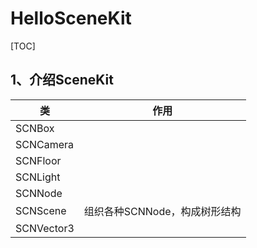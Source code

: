 # HelloSceneKit

[TOC]

## 1、介绍SceneKit



| 类         | 作用                          |
| ---------- | ----------------------------- |
| SCNBox     |                               |
| SCNCamera  |                               |
| SCNFloor   |                               |
| SCNLight   |                               |
| SCNNode    |                               |
| SCNScene   | 组织各种SCNNode，构成树形结构 |
| SCNVector3 |                               |









